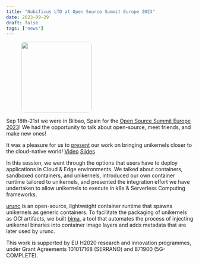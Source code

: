 ```yaml
---
title: "Nubificus LTD at Open Source Summit Europe 2023"
date: 2023-09-29
draft: false
tags: ['news']
---
```


<figure>
        <img src="/images/oss2023.png#floatleft" height="190px" alt="" style="border-radius: 10px"/>
</figure>

Sep 18th-21st we were in Bilbao, Spain for the [Open Source Summit Europe
2023](https://events.linuxfoundation.org/open-source-summit-europe/)!  We had
the opportunity to talk about open-source, meet friends, and make new ones! 

It was a pleasure for us to [present](https://osseu2023.sched.com/event/1OGgY)
our work on bringing unikernels closer to the cloud-native world! 
[Video](https://youtu.be/KokcFBRTGlM?t=12525)
[Slides](https://static.sched.com/hosted_files/osseu2023/56/OSS2023-NBFC-urunc.pdf)

In this session, we went through the options that users have to deploy
applications in Cloud & Edge environments. We talked about containers,
sandboxed containers, and unikernels, introduced our own container runtime
tailored to unikernels, and presented the integration effort we have undertaken
to allow unikernels to execute in k8s & Serverless Computing frameworks.
 
[urunc](https://github.com/nubificus/urunc) is an open-source, lightweight
container runtime that spawns unikernels as generic containers. To facilitate
the packaging of unikernels as OCI artifacts, we built
[bima](https://github.com/nubificus/bima), a tool that automates the process of
injecting unikernel binaries into container image layers and adds metadata that
are later used by urunc.

This work is supported by EU H2020 research and innovation programmes, under
Grant Agreements 101017168 (SERRANO) and 871900 (5G-COMPLETE).